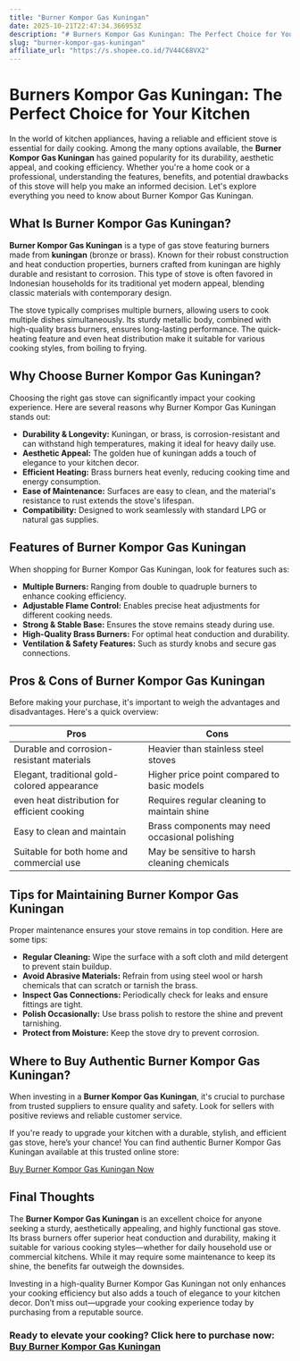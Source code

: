 ```yaml
---
title: "Burner Kompor Gas Kuningan"
date: 2025-10-21T22:47:34.366953Z
description: "# Burners Kompor Gas Kuningan: The Perfect Choice for Your Kitchen..."
slug: "burner-kompor-gas-kuningan"
affiliate_url: "https://s.shopee.co.id/7V44C68VX2"
---
```

# Burners Kompor Gas Kuningan: The Perfect Choice for Your Kitchen

In the world of kitchen appliances, having a reliable and efficient stove is essential for daily cooking. Among the many options available, the **Burner Kompor Gas Kuningan** has gained popularity for its durability, aesthetic appeal, and cooking efficiency. Whether you're a home cook or a professional, understanding the features, benefits, and potential drawbacks of this stove will help you make an informed decision. Let's explore everything you need to know about Burner Kompor Gas Kuningan.

## What Is Burner Kompor Gas Kuningan?

**Burner Kompor Gas Kuningan** is a type of gas stove featuring burners made from **kuningan** (bronze or brass). Known for their robust construction and heat conduction properties, burners crafted from kuningan are highly durable and resistant to corrosion. This type of stove is often favored in Indonesian households for its traditional yet modern appeal, blending classic materials with contemporary design.

The stove typically comprises multiple burners, allowing users to cook multiple dishes simultaneously. Its sturdy metallic body, combined with high-quality brass burners, ensures long-lasting performance. The quick-heating feature and even heat distribution make it suitable for various cooking styles, from boiling to frying.

## Why Choose Burner Kompor Gas Kuningan?

Choosing the right gas stove can significantly impact your cooking experience. Here are several reasons why Burner Kompor Gas Kuningan stands out:

- **Durability & Longevity:** Kuningan, or brass, is corrosion-resistant and can withstand high temperatures, making it ideal for heavy daily use.
- **Aesthetic Appeal:** The golden hue of kuningan adds a touch of elegance to your kitchen decor.
- **Efficient Heating:** Brass burners heat evenly, reducing cooking time and energy consumption.
- **Ease of Maintenance:** Surfaces are easy to clean, and the material's resistance to rust extends the stove's lifespan.
- **Compatibility:** Designed to work seamlessly with standard LPG or natural gas supplies.

## Features of Burner Kompor Gas Kuningan

When shopping for Burner Kompor Gas Kuningan, look for features such as:

- **Multiple Burners:** Ranging from double to quadruple burners to enhance cooking efficiency.
- **Adjustable Flame Control:** Enables precise heat adjustments for different cooking needs.
- **Strong & Stable Base:** Ensures the stove remains steady during use.
- **High-Quality Brass Burners:** For optimal heat conduction and durability.
- **Ventilation & Safety Features:** Such as sturdy knobs and secure gas connections.

## Pros & Cons of Burner Kompor Gas Kuningan

Before making your purchase, it's important to weigh the advantages and disadvantages. Here's a quick overview:

| Pros                                            | Cons                                              |
|-------------------------------------------------|---------------------------------------------------|
| Durable and corrosion-resistant materials     | Heavier than stainless steel stoves             |
| Elegant, traditional gold-colored appearance | Higher price point compared to basic models     |
| even heat distribution for efficient cooking| Requires regular cleaning to maintain shine  |
| Easy to clean and maintain                     | Brass components may need occasional polishing |
| Suitable for both home and commercial use     | May be sensitive to harsh cleaning chemicals|

## Tips for Maintaining Burner Kompor Gas Kuningan

Proper maintenance ensures your stove remains in top condition. Here are some tips:

- **Regular Cleaning:** Wipe the surface with a soft cloth and mild detergent to prevent stain buildup.
- **Avoid Abrasive Materials:** Refrain from using steel wool or harsh chemicals that can scratch or tarnish the brass.
- **Inspect Gas Connections:** Periodically check for leaks and ensure fittings are tight.
- **Polish Occasionally:** Use brass polish to restore the shine and prevent tarnishing.
- **Protect from Moisture:** Keep the stove dry to prevent corrosion.

## Where to Buy Authentic Burner Kompor Gas Kuningan?

When investing in a **Burner Kompor Gas Kuningan**, it's crucial to purchase from trusted suppliers to ensure quality and safety. Look for sellers with positive reviews and reliable customer service.

If you're ready to upgrade your kitchen with a durable, stylish, and efficient gas stove, here’s your chance! You can find authentic Burner Kompor Gas Kuningan available at this trusted online store:

[Buy Burner Kompor Gas Kuningan Now](https://s.shopee.co.id/7V44C68VX2)

## Final Thoughts

The **Burner Kompor Gas Kuningan** is an excellent choice for anyone seeking a sturdy, aesthetically appealing, and highly functional gas stove. Its brass burners offer superior heat conduction and durability, making it suitable for various cooking styles—whether for daily household use or commercial kitchens. While it may require some maintenance to keep its shine, the benefits far outweigh the downsides.

Investing in a high-quality Burner Kompor Gas Kuningan not only enhances your cooking efficiency but also adds a touch of elegance to your kitchen decor. Don’t miss out—upgrade your cooking experience today by purchasing from a reputable source.

### Ready to elevate your cooking? Click here to purchase now: [Buy Burner Kompor Gas Kuningan](https://s.shopee.co.id/7V44C68VX2)